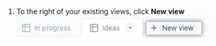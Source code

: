 1. To the right of your existing views, click **New view** ![Captura de pantalla que muestra el menú de campo de columna](/assets/images/help/projects-v2/new-view.png)